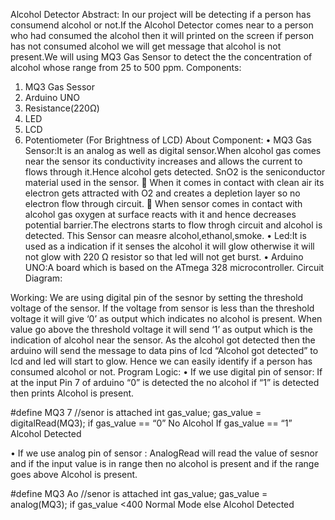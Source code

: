 Alcohol Detector
Abstract:
In our project will be detecting if a person has consumend alcohol or not.If the Alcohol Detector  comes near to a person who had consumed the alcohol then it will printed on the screen if person has not consumed alcohol we will get message that alcohol is not present.We will using MQ3 Gas Sensor to detect the the concentration of alcohol whose range from 25 to 500 ppm.
Components:
1.	MQ3 Gas Sessor
2.	Arduino UNO
3.	Resistance(220Ω)
4.	LED
5.	LCD
6.	Potentiometer (For Brightness of  LCD) 
About Component:
•	MQ3 Gas Sensor:It is an analog as well as digital sensor.When alcohol gas comes near the sensor its conductivity increases and allows the current to flows through it.Hence alcohol gets detected.
SnO2 is the seniconductor material used in the sensor.
	When it comes in contact with  clean air  its electron gets attracted with O2 and creates a depletion layer so no electron flow through circuit.
	When sensor comes in contact with alcohol gas oxygen at surface reacts with it and hence decreases potential barrier.The electrons starts to flow throgh circuit and alcohol is detected.
This Sensor can measre alcohol,ethanol,smoke.
•	Led:It is used as a indication if it senses the alcohol it will glow otherwise it will not glow with 220 Ω resistor so that led will not get burst.
•	Arduino UNO:A board which is based on the ATmega 328 microcontroller.
Circuit Diagram:




Working: 
We are using digital pin of the sesnor by setting the threshold voltage of the sensor.
If the voltage from sensor is less than the threshold voltage it will give ‘0’ as output which indicates no alcohol is present.
When value go above the threshold voltage it will send ‘1’ as output which is the indication of alcohol near the sensor. 
As the alcohol got detected then the arduino will send the message to data pins of lcd “Alcohol got detected” to lcd and led will start to glow.
Hence we can easily identify if a person has consumed alcohol or not.
Program Logic:
•	If we use digital pin of sensor:
If at the input Pin 7 of arduino “0” is detected the no alcohol if “1” is detected then prints Alcohol is present. 

#define MQ3 7  //senor is attached
int gas_value;
gas_value = digitalRead(MQ3);
if gas_value == “0”
	No Alcohol
If  gas_value == “1”
	Alcohol Detected

•	If we use analog pin of sensor :
AnalogRead will read the value of sesnor and if the input value is in range then no alcohol is present and if  the range goes above Alcohol is present. 

#define MQ3 Ao  //senor is attached
int gas_value;
gas_value = analog(MQ3);
if gas_value <400
	Normal Mode
else
	Alcohol Detected



